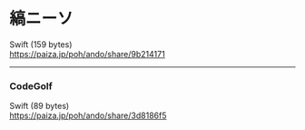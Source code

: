 縞ニーソ
========
  
  
  
Swift (159 bytes)  
https://paiza.jp/poh/ando/share/9b214171  
  
  
  
-----
### CodeGolf
  
  
Swift (89 bytes)    
https://paiza.jp/poh/ando/share/3d8186f5  
